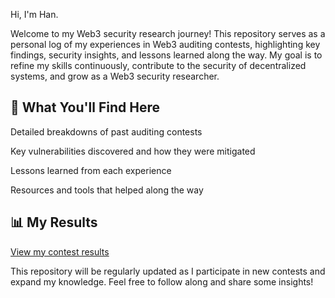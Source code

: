 Hi, I'm Han.

Welcome to my Web3 security research journey! This repository serves as a personal log of my experiences in Web3 auditing contests, highlighting key findings, security insights, and lessons learned along the way. My goal is to refine my skills continuously, contribute to the security of decentralized systems, and grow as a Web3 security researcher.

## 📌 What You'll Find Here

Detailed breakdowns of past auditing contests

Key vulnerabilities discovered and how they were mitigated

Lessons learned from each experience

Resources and tools that helped along the way

## 📊 My Results

[View my contest results](https://github.com/honghan-dev/web3-security-journey/blob/master/my_result.md)

This repository will be regularly updated as I participate in new contests and expand my knowledge. Feel free to follow along and share some insights!

